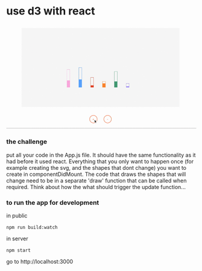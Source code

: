 # use d3 with react

![](./vase-gif.gif)

### the challenge

put all your code in the App.js file.
It should have the same functionality as it had before it used react.
Everything that you only want to happen once (for example creating the svg, and the shapes that dont change) you want to create in componentDidMount. The code that draws the shapes that will change need to be in a separate 'draw' function that can be called when required.
Think about how the what should trigger the update function...


### to run the app for development

in public

```
npm run build:watch
```

in server

```
npm start
```

go to http://localhost:3000
